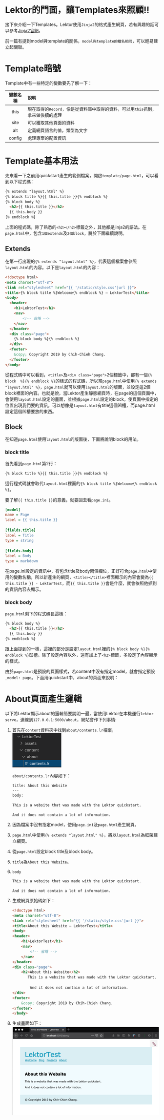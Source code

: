 Lektor的門面，讓Templates來照顧!!
===

接下來介紹一下Templates。Lektor使用`Jinja2`的格式產生網頁，若有興趣的話可以參考[Jinja2官網](http://jinja.pocoo.org/docs)。

前一篇有提到model與template的關係，`model與template的檔名相同`，可以輕易建立起關聯。

# Template暗號

Template中有一些特定的變數要先了解一下：

|變數名稱|說明|
|:---:|:---|
|this|現在取得的`Record`，像是從資料庫中取得的資料，可以用`this`抓到，拿來做後續的處理|
|site|可以獲取其他頁面的資料|
|alt|定義網頁語言的值，類型為文字|
|config|處理專案的配置資訊|

# Template基本用法

先來看一下之前用quickstart產生的範例檔案，開啟`template/page.html`，可以看到以下程式碼：

```html
{% extends "layout.html" %}
{% block title %}{{ this.title }}{% endblock %}
{% block body %}
  <h2>{{ this.title }}</h2>
  {{ this.body }}
{% endblock %}
```

上面的程式碼，除了熟悉的`<h2></h2>`標籤之外，其他都是jinja2的語法。在`page.html`中，包含`1個extends`及`2個block`，將於下面繼續說明。

## Extends

在第一行出現的```{% extends "layout.html" %}```，代表這個檔案會參照`layout.html`的內容。以下是`layout.html`的內容：

```html
<!doctype html>
<meta charset="utf-8">
<link rel="stylesheet" href="{{ '/static/style.css'|url }}">
<title>{% block title %}Welcome{% endblock %} — LektorTest</title>
<body>
  <header>
    <h1>LektorTest</h1>
    <nav>
        <!-- 省略 -->
    </nav>
  </header>
  <div class="page">
    {% block body %}{% endblock %}
  </div>
  <footer>
    &copy; Copyright 2019 by Chih-Chieh Chang.
  </footer>
</body>
```

從程式碼中可以看到，`<title>`及`<div class="page">`2個標籤中，都有一個`{% block  %}{% endblock %}`的樣式的程式碼，所以當`page.html`中使用`{% extends "layout.html" %}`，`page.html`就可以使用`layout.html`的版面，並設定這2個block裡面的內容。也就是說，當Lektor產生靜態網頁時，在page的這個頁面中，會使用`layout.html`設定的畫面，並根據`page.html`設定的block，使頁面中指定的位置出現我們要的資訊，可以想像是`layout.html`有title這個凹槽，而page.html設定這個凹槽要放的東西。

## Block

在知道`page.html`使用`layout.html`的版面後，下面將說明block的用法。

### block title

首先看到`page.html`第2行：
```html
{% block title %}{{ this.title }}{% endblock %}
```
這行程式碼就會取代`layout.html`裡面的`{% block title %}Welcome{% endblock %}`。

要了解`{{ this.title }}`的意義，就要回去看`page.ini`。
```ini
[model]
name = Page
label = {{ this.title }}

[fields.title]
label = Title
type = string

[fields.body]
label = Body
type = markdown
```

在page.ini設定的資訊中，有包含title及body兩個欄位，正好符合`page.html`中使用的變數名稱，所以新產生的網頁，`<title></title>`裡面顯示的內容會變為`{{ this.title }} - LektorTest`，而`{{ this.title }}`會是什麼，就會依照他抓到的資訊內容去顯示。

### block body

`page.html`剩下的程式碼長這樣：
```html
{% block body %}
  <h2>{{ this.title }}</h2>
  {{ this.body }}
{% endblock %}
```

跟上面提到的一樣，這裡的部分是設定`layout.html`裡的`{% block body %}{% endblock %}`凹槽。除了設定內容以外，還有加上了`<h2>`標籤，多設定了內容顯示的樣式。

由於`page.html`是預設的頁面樣式，若content中沒有指定model，就會指定預設`_model: page`。下面用quickstart中，about的頁面來說明：

# About頁面產生邏輯

以下將Lektor顯示about的邏輯簡要說明一遍，當使用Lektor在本機運行`lektor serve`，連線到`127.0.0.1:5000/about`，網站會作下列事情:

1. 首先在`content`資料夾中找到`about/contents.lr`檔案，
    ![tree view on about](../assets/2019091431516.png)

    `about/contents.lr`內容如下：

    ```
    title: About this Website
    ---
    body:

    This is a website that was made with the Lektor quickstart.

    And it does not contain a lot of information.
    ```
2. 因為檔案中沒有指定model，使用`page.ini`及`page.html`產生網頁。
3. `page.html`中使用`{% extends "layout.html" %}`，將以`layout.html`為框架建立網頁。
4. 從`page.html`設定block title及block body。
5. `title`為`About this Website`。
6. `body`
    ```
    This is a website that was made with the Lektor quickstart.

    And it does not contain a lot of information.
    ```
7. 生成網頁原始碼如下：
    ```html
    <!doctype html>
    <meta charset="utf-8">
    <link rel="stylesheet" href="{{ '/static/style.css'|url }}">
    <title>About this Website — LektorTest</title>
    <body>
    <header>
        <h1>LektorTest</h1>
        <nav>
            <!-- 省略 -->
        </nav>
    </header>
    <div class="page">
        <h2>About this Website</h2>
           This is a website that was made with the Lektor quickstart.

            And it does not contain a lot of information.
    </div>
    <footer>
        &copy; Copyright 2019 by Chih-Chieh Chang.
    </footer>
    </body>
    ```
8. 生成畫面如下：
    ![about page](../assets/2019091433023.png)
